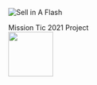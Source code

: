 ![Sell in A Flash](https://i.ibb.co/ygWHtxS/logo.png)

















Mission Tic 2021 Project<br>
<img src="https://user-images.githubusercontent.com/15638221/133898137-b82cb2af-54f6-4330-bbbf-327f69d6ef40.png" width="90" height="90">


